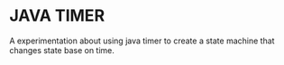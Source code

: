 # JAVA TIMER

A experimentation about using java timer to create a state machine that changes
state base on time.